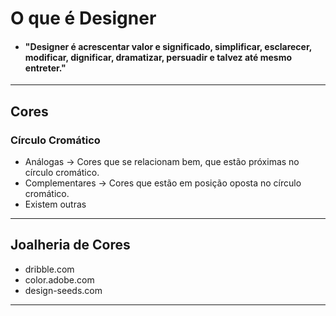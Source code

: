 # O que é Designer

- #### "Designer é acrescentar valor e significado, simplificar, esclarecer, modificar, dignificar, dramatizar, persuadir e talvez até mesmo entreter."

__ __

## Cores

### Círculo Cromático

- Análogas -> Cores que se relacionam bem, que estão próximas no círculo cromático.
- Complementares -> Cores que estão em posição oposta no círculo cromático.
- Existem outras

__ __
  
## Joalheria de Cores

- dribble.com
- color.adobe.com
- design-seeds.com
__ __